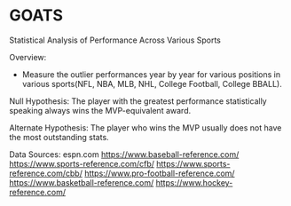 # GOATS
Statistical Analysis of Performance Across Various Sports

Overview:
- Measure the outlier performances year by year for various positions in various sports(NFL, NBA, MLB, NHL, College Football, College BBALL). 

Null Hypothesis:
The player with the greatest performance statistically speaking always wins the MVP-equivalent award.

Alternate Hypothesis:
The player who wins the MVP usually does not have the most outstanding stats. 

Data Sources:
espn.com
https://www.baseball-reference.com/
https://www.sports-reference.com/cfb/
https://www.sports-reference.com/cbb/
https://www.pro-football-reference.com/
https://www.basketball-reference.com/
https://www.hockey-reference.com/
